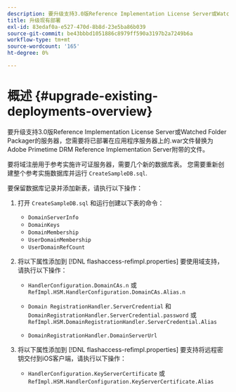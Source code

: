 ```yaml
---
description: 要升级支持3.0版Reference Implementation License Server或Watched Folder Packager的服务器，您需要将已部署在应用程序服务器上的.war文件替换为Adobe Primetime DRM Reference Implementation Server附带的文件。
title: 升级现有部署
exl-id: 83edaf0a-e527-470d-8b8d-23e5ba86b039
source-git-commit: be43bbbd1051886c8979ff590a3197b2a7249b6a
workflow-type: tm+mt
source-wordcount: '165'
ht-degree: 0%

---
```


# 概述 {#upgrade-existing-deployments-overview}

要升级支持3.0版Reference Implementation License Server或Watched Folder Packager的服务器，您需要将已部署在应用程序服务器上的.war文件替换为Adobe Primetime DRM Reference Implementation Server附带的文件。

要将域注册用于参考实施许可证服务器，需要几个新的数据库表。 您需要重新创建整个参考实施数据库并运行 `CreateSampleDB.sql`.

要保留数据库记录并添加新表，请执行以下操作：

1. 打开 `CreateSampleDB.sql` 和运行创建以下表的命令：

   * `DomainServerInfo`
   * `DomainKeys`
   * `DomainMembership`
   * `UserDomainMembership`
   * `UserDomainRefCount`

1. 将以下属性添加到 [!DNL flashaccess-refimpl.properties] 要使用域支持，请执行以下操作：

   * `HandlerConfiguration.DomainCAs.n` 或 `RefImpl.HSM.HandlerConfiguration.DomainCAs.Alias.n`

   * `Domain RegistrationHandler.ServerCredential` 和 `DomainRegistrationHandler.ServerCredential.password` 或 `RefImpl.HSM.DomainRegistrationHandler.ServerCredential.Alias`

   * `DomainRegistrationHandler.DomainServerUrl`

1. 将以下属性添加到 [!DNL flashaccess-refimpl.properties] 要支持将远程密钥交付到iOS客户端，请执行以下操作：

   * `HandlerConfiguration.KeyServerCertificate` 或 `RefImpl.HSM.HandlerConfiguration.KeyServerCertificate.Alias`
